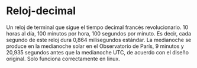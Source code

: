 # Reloj-decimal

Un reloj de terminal que sigue el tiempo decimal francés revolucionario. 10 horas al día, 100 minutos por hora, 100 segundos por minuto. Es decir, cada segundo de este reloj dura 0,864 milisegundos estándar.
La medianoche se produce en la medianoche solar en el Observatorio de París, 9 minutos y 20,935 segundos antes que la medianoche UTC, de acuerdo con el diseño original.
Solo funciona correctamente en linux.
